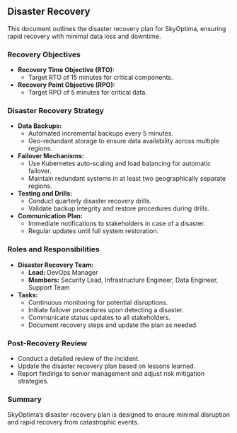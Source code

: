 ## Disaster Recovery
This document outlines the disaster recovery plan for SkyOptima, ensuring rapid recovery with minimal data loss and downtime.

### Recovery Objectives
- **Recovery Time Objective (RTO):**  
  - Target RTO of 15 minutes for critical components.
- **Recovery Point Objective (RPO):**  
  - Target RPO of 5 minutes for critical data.

### Disaster Recovery Strategy
- **Data Backups:**
  - Automated incremental backups every 5 minutes.
  - Geo-redundant storage to ensure data availability across multiple regions.
- **Failover Mechanisms:**
  - Use Kubernetes auto-scaling and load balancing for automatic failover.
  - Maintain redundant systems in at least two geographically separate regions.
- **Testing and Drills:**
  - Conduct quarterly disaster recovery drills.
  - Validate backup integrity and restore procedures during drills.
- **Communication Plan:**
  - Immediate notifications to stakeholders in case of a disaster.
  - Regular updates until full system restoration.

### Roles and Responsibilities
- **Disaster Recovery Team:**
  - **Lead:** DevOps Manager
  - **Members:** Security Lead, Infrastructure Engineer, Data Engineer, Support Team
- **Tasks:**
  - Continuous monitoring for potential disruptions.
  - Initiate failover procedures upon detecting a disaster.
  - Communicate status updates to all stakeholders.
  - Document recovery steps and update the plan as needed.

### Post-Recovery Review
- Conduct a detailed review of the incident.
- Update the disaster recovery plan based on lessons learned.
- Report findings to senior management and adjust risk mitigation strategies.

### Summary
SkyOptima’s disaster recovery plan is designed to ensure minimal disruption and rapid recovery from catastrophic events.
